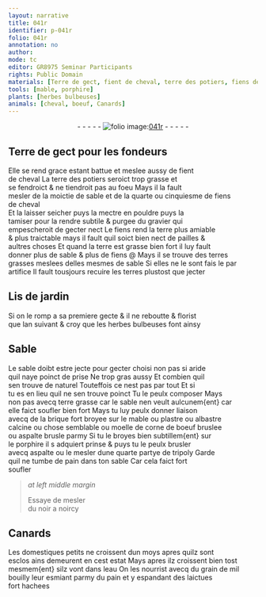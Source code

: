 ```yaml
---
layout: narrative
title: 041r
identifier: p-041r
folio: 041r
annotation: no
author:
mode: tc
editor: GR8975 Seminar Participants
rights: Public Domain
materials: [Terre de gect, fient de cheval, terre des potiers, fiens de cheval, fiens, terre, terres grasses, terres, terre grasse, brique, mable, plastre, albastre, moelle de corne de boeuf, aspalte, porphire, tripoly, pain, noir a noircy, grain de mil, laictues]
tools: [mable, porphire]
plants: [herbes bulbeuses]
animals: [cheval, boeuf, Canards]
---
```


<div class="folio" align="center">- - - - - <a href="http://gallica.bnf.fr/ark:/12148/btv1b10500001g/f87.image" target="_blank"><img src="https://cu-mkp.github.io/2017-workshop-edition/assets/photo-icon.png" alt="folio image: " style="display:inline-block; margin-bottom:-3px;"/>041r</a> - - - - - </div>  
  

## <span class="m">Terre de gect</span> pour les <span class="pro">fondeurs</span>

 
Elle se rend grace estant battue et meslee aussy de <span class="m">fient<br/> de <span class="al">cheval</span></span> La <span class="m">terre des <span class="pro">potiers</span></span> seroict trop grasse et<br/> se fendroict & ne tiendroit pas au foeu Mays il la fault<br/> mesler de la <span class="ms">moictie</span> de sable et de la <span class="ms">quarte</span> ou <span class="ms">cinquiesme</span> de <span class="m">fiens<br/> de <span class="al">cheval</span></span><br/> Et la laisser seicher puys la mectre en pouldre puys la<br/> tamiser pour la rendre subtile & purgee du gravier qui<br/> empescheroit de gecter nect Le <span class="m">fiens</span> rend la <span class="m">terre</span> plus amiable<br/> & plus traictable mays il fault quil soict bien nect de pailles &<br/> aultres choses Et quand la <span class="m">terre</span> est grasse bien fort il luy fault<br/> donner plus de sable & plus de <span class="m">fiens</span> @ Mays il se trouve des <span class="m">terres<br/> grasses</span> meslees delles mesmes de sable Si elles ne le sont fais le par<br/> artifice Il fault tousjours recuire les <span class="m">terres</span> plustost que jecter 
 
 
  

## Lis de jardin

 
Si on le romp a sa premiere gecte & il ne reboutte & florist<br/> que l<span class="tmp">an suivant</span> & croy que les <span class="pa">herbes bulbeuses</span> font ainsy

 
  

## Sable

 
Le sable doibt estre jecte pour gecter choisi non pas si aride<br/> quil naye poinct de prise Ne trop gras aussy Et combien quil<br/> sen trouve de naturel Touteffois ce nest pas par tout Et si<br/> tu es en lieu quil ne sen trouve poinct Tu le peulx composer Mays<br/> non pas avecq <span class="m">terre grasse</span> car le sable nen veult aulcunem{ent} car<br/> elle faict soufler bien fort Mays tu luy peulx donner liaison<br/> avecq de la <span class="m">brique</span> fort broyee sur le <span class="tl"><span class="m">mable</span></span> ou <span class="m">plastre</span> ou <span class="m">albastre</span><br/> calcine ou chose semblable ou <span class="m">moelle de corne de <span class="al">boeuf</span></span> bruslee<br/> ou <span class="m">aspalte</span> brusle parmy Si tu le broyes bien subtillem{ent} sur<br/> le <span class="tl"><span class="m">porphire</span></span> il s adquiert prinse & puys tu le peulx brusler<br/> avecq <span class="m">aspalte</span> ou le mesler dune <span class="ms">quarte partye</span> de <span class="m">tripoly</span> Garde<br/> quil ne tumbe de <span class="m">pain</span> dans ton sable Car cela faict fort<br/> soufler
 
> *at left middle margin*
> 
>   Essaye de mesler<br/> du <span class="m">noir a noircy</span>

 
  

## <span class="al">Canards</span>

 
Les domestiques petits ne croissent dun moys apres quilz sont<br/> esclos ains demeurent en cest estat Mays apres ilz croissent bien tost<br/> mesmem{ent} silz vont dans leau On les nourrist avecq du <span class="m">grain de mil</span><br/> bouilly leur esmiant parmy du <span class="m">pain</span> et y espandant des <span class="m">laictues</span><br/> fort hachees

